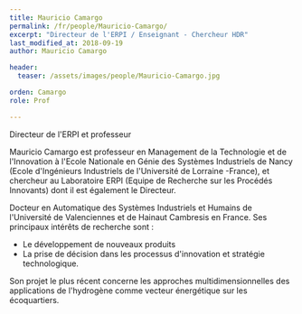 ```yaml
---
title: Mauricio Camargo
permalink: /fr/people/Mauricio-Camargo/
excerpt: "Directeur de l'ERPI / Enseignant - Chercheur HDR"
last_modified_at: 2018-09-19
author: Mauricio Camargo

header:
  teaser: /assets/images/people/Mauricio-Camargo.jpg

orden: Camargo
role: Prof

---
```


Directeur de l'ERPI et professeur 

Mauricio Camargo est professeur en Management de la Technologie et de l'Innovation à l'Ecole Nationale en Génie des Systèmes Industriels de Nancy (Ecole d'Ingénieurs Industriels de l'Université de Lorraine -France), et chercheur au Laboratoire ERPI (Equipe de Recherche sur les Procédés Innovants) dont il est également le Directeur.  

Docteur en Automatique des Systèmes Industriels et Humains de l'Université de Valenciennes et de Hainaut Cambresis en France. Ses principaux intérêts de recherche sont :  

+ Le développement de nouveaux produits 
+ La prise de décision dans les processus d'innovation et stratégie technologique.  

Son projet le plus récent concerne les approches multidimensionnelles des applications de l'hydrogène comme vecteur énergétique sur les écoquartiers.